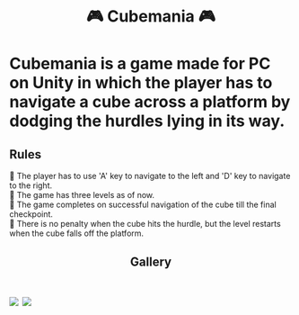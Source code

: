 <h1 align="center"> 🎮 Cubemania 🎮 
  <h1/>
  
  Cubemania is a game made for PC on Unity in which the player has to navigate a cube across a platform by dodging the hurdles lying in its way.
  
## Rules
  
🎲 The player has to use 'A' key to navigate to the left and 'D' key to navigate to the right. <br/>
🎲 The game has three levels as of now. <br/>
🎲 The game completes on successful navigation of the cube till the final checkpoint. <br/>
🎲 There is no penalty when the cube hits the hurdle, but the level restarts when the cube falls off the platform.
  
  <h2 align="center">Gallery<h1/>
    <img src ="https://user-images.githubusercontent.com/77115160/131616271-115eb3c9-df13-4115-ae99-e152bc84c5ec.png">
    <img src ="https://user-images.githubusercontent.com/77115160/131616303-74dc6638-f9d4-43af-b26d-efed45f5e2be.png">
    


